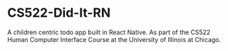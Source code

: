 # CS522-Did-It-RN
A children centric todo app built in React Native. As part of the CS522 Human Computer Interface Course at the University of Illinois at Chicago.
